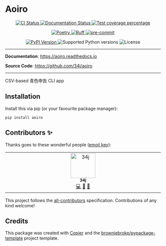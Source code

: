 # Aoiro

<p align="center">
  <a href="https://github.com/34j/aoiro/actions/workflows/ci.yml?query=branch%3Amain">
    <img src="https://img.shields.io/github/actions/workflow/status/34j/aoiro/ci.yml?branch=main&label=CI&logo=github&style=flat-square" alt="CI Status" >
  </a>
  <a href="https://aoiro.readthedocs.io">
    <img src="https://img.shields.io/readthedocs/aoiro.svg?logo=read-the-docs&logoColor=fff&style=flat-square" alt="Documentation Status">
  </a>
  <a href="https://codecov.io/gh/34j/aoiro">
    <img src="https://img.shields.io/codecov/c/github/34j/aoiro.svg?logo=codecov&logoColor=fff&style=flat-square" alt="Test coverage percentage">
  </a>
</p>
<p align="center">
  <a href="https://python-poetry.org/">
    <img src="https://img.shields.io/endpoint?url=https://python-poetry.org/badge/v0.json" alt="Poetry">
  </a>
  <a href="https://github.com/astral-sh/ruff">
    <img src="https://img.shields.io/endpoint?url=https://raw.githubusercontent.com/astral-sh/ruff/main/assets/badge/v2.json" alt="Ruff">
  </a>
  <a href="https://github.com/pre-commit/pre-commit">
    <img src="https://img.shields.io/badge/pre--commit-enabled-brightgreen?logo=pre-commit&logoColor=white&style=flat-square" alt="pre-commit">
  </a>
</p>
<p align="center">
  <a href="https://pypi.org/project/aoiro/">
    <img src="https://img.shields.io/pypi/v/aoiro.svg?logo=python&logoColor=fff&style=flat-square" alt="PyPI Version">
  </a>
  <img src="https://img.shields.io/pypi/pyversions/aoiro.svg?style=flat-square&logo=python&amp;logoColor=fff" alt="Supported Python versions">
  <img src="https://img.shields.io/pypi/l/aoiro.svg?style=flat-square" alt="License">
</p>

---

**Documentation**: <a href="https://aoiro.readthedocs.io" target="_blank">https://aoiro.readthedocs.io </a>

**Source Code**: <a href="https://github.com/34j/aoiro" target="_blank">https://github.com/34j/aoiro </a>

---

CSV-based 青色申告 CLI app

## Installation

Install this via pip (or your favourite package manager):

`pip install aoiro`

## Contributors ✨

Thanks goes to these wonderful people ([emoji key](https://allcontributors.org/docs/en/emoji-key)):

<!-- prettier-ignore-start -->
<!-- ALL-CONTRIBUTORS-LIST:START - Do not remove or modify this section -->
<!-- prettier-ignore-start -->
<!-- markdownlint-disable -->
<table>
  <tbody>
    <tr>
      <td align="center" valign="top" width="14.28%"><a href="https://github.com/34j"><img src="https://avatars.githubusercontent.com/u/55338215?v=4?s=80" width="80px;" alt="34j"/><br /><sub><b>34j</b></sub></a><br /><a href="https://github.com/34j/aoiro/commits?author=34j" title="Code">💻</a> <a href="#ideas-34j" title="Ideas, Planning, & Feedback">🤔</a> <a href="https://github.com/34j/aoiro/commits?author=34j" title="Documentation">📖</a></td>
    </tr>
  </tbody>
</table>

<!-- markdownlint-restore -->
<!-- prettier-ignore-end -->

<!-- ALL-CONTRIBUTORS-LIST:END -->
<!-- prettier-ignore-end -->

This project follows the [all-contributors](https://github.com/all-contributors/all-contributors) specification. Contributions of any kind welcome!

## Credits

This package was created with
[Copier](https://copier.readthedocs.io/) and the
[browniebroke/pypackage-template](https://github.com/browniebroke/pypackage-template)
project template.
